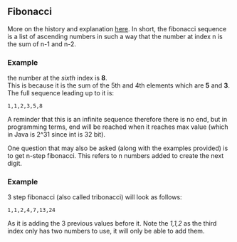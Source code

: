 ## Fibonacci

More on the history and explanation [here](https://en.wikipedia.org/wiki/Fibonacci_number).
In short, the fibonacci sequence is a list of ascending numbers in such a way that the
number at index n is the sum of n-1 and n-2.

### Example
the number at the _sixth_ index is __8__.<br>
This is because it is the sum of the 5th and 4th elements which are __5__ and __3__.
The full sequence leading up to it is:
```
1,1,2,3,5,8
```

A reminder that this is an infinite sequence therefore there is no end, but in programming
terms, end will be reached when it reaches max value (which in Java is 2^31 since int is 32 bit).

One question that may also be asked (along with the examples provided) is to get n-step fibonacci.
This refers to n numbers added to create the next digit.

### Example
3 step fibonacci (also called tribonacci) will look as follows:
```
1,1,2,4,7,13,24
```
As it is adding the 3 previous values before it. Note the _1,1,2_ as the third index only has two numbers
to use, it will only be able to add them.

